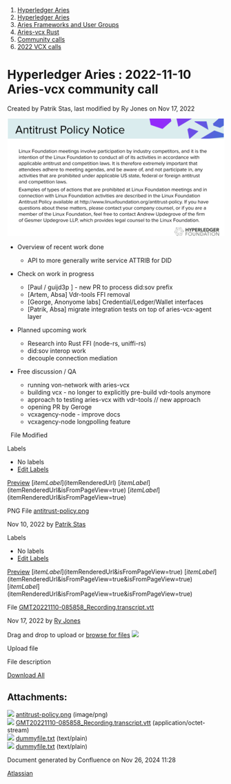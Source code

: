 1. [Hyperledger Aries](index.html)
2. [Hyperledger Aries](Hyperledger-Aries_18481154.html)
3. [Aries Frameworks and User Groups](Aries-Frameworks-and-User-Groups_18481290.html)
4. [Aries-vcx Rust](Aries-vcx-Rust_18499431.html)
5. [Community calls](Community-calls_18499459.html)
6. [2022 VCX calls](2022-VCX-calls_18516878.html)

# Hyperledger Aries : 2022-11-10 Aries-vcx community call

Created by Patrik Stas, last modified by Ry Jones on Nov 17, 2022

![](attachments/18499845/18516995.png?height=250)

- Overview of recent work done
  
  - API to more generally write service ATTRIB for DID
- Check on work in progress
  
  - \[Paul / guijd3p ] - new PR to process did:sov prefix
  - \[Artem, Absa] Vdr-tools FFI removal
  - \[George, Anonyome labs] Credential/Ledger/Wallet interfaces
  - \[Patrik, Absa] migrate integration tests on top of aries-vcx-agent layer
- Planned upcoming work
  
  - Research into Rust FFI (node-rs, uniffi-rs)
  - did:sov interop work
  - decouple connection mediation
- Free discussion / QA
  
  - running von-network with aries-vcx
  - building vcx - no longer to explicitly pre-build vdr-tools anymore
  - approach to testing aries-vcx with vdr-tools // new approach
  - opening PR by Geroge
  - vcxagency-node - improve docs
  - vcxagency-node longpolling feature

  File Modified

Labels

- No labels
- [Edit Labels](# "Edit Labels")

[Preview]() [$itemLabel]($itemRenderedUrl) [$itemLabel]($itemRenderedUrl&isFromPageView=true) [$itemLabel]($itemRenderedUrl&isFromPageView=true)

PNG File [antitrust-policy.png](attachments/18499845/18516995.png "Download")

Nov 10, 2022 by [Patrik Stas](/wiki/people/557058:fb121afb-e6f9-4acf-beb7-91d5f2d988b7)

Labels

- No labels
- [Edit Labels](# "Edit Labels")

[Preview]() [$itemLabel]($itemRenderedUrl&isFromPageView=true) [$itemLabel]($itemRenderedUrl&isFromPageView=true&isFromPageView=true) [$itemLabel]($itemRenderedUrl&isFromPageView=true&isFromPageView=true)

File [GMT20221110-085858\_Recording.transcript.vtt](attachments/18499845/18517013.vtt "Download")

Nov 17, 2022 by [Ry Jones](/wiki/people/557058:078cecfc-fb17-4d9a-8759-b5b74efa6850)

Drag and drop to upload or [browse for files]() ![](images/icons/wait.gif)

Upload file

File description

[Download All](/wiki/download/all_attachments?pageId=18499845 "Download all the latest versions of attachments on this page as single zip file.")

## Attachments:

![](images/icons/bullet_blue.gif) [antitrust-policy.png](attachments/18499845/18516995.png) (image/png)  
![](images/icons/bullet_blue.gif) [GMT20221110-085858\_Recording.transcript.vtt](attachments/18499845/18517013.vtt) (application/octet-stream)  
![](images/icons/bullet_blue.gif) [dummyfile.txt](attachments/18499845/18517014.txt) (text/plain)  
![](images/icons/bullet_blue.gif) [dummyfile.txt](attachments/18499845/18517015.txt) (text/plain)

Document generated by Confluence on Nov 26, 2024 11:28

[Atlassian](http://www.atlassian.com/)
